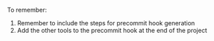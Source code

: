To remember:
1. Remember to include the steps for precommit hook generation
2. Add the other tools to the precommit hook at the end of the project
